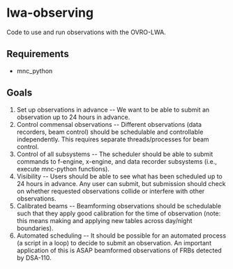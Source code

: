 # lwa-observing

Code to use and run observations with the OVRO-LWA.

## Requirements

- mnc_python

## Goals

1. Set up observations in advance -- We want to be able to submit an observation up to 24 hours in advance.
2. Control commensal observations -- Different observations (data recorders, beam control) should be schedulable and controllable independently. This requires separate threads/processes for beam control.
3. Control of all subsystems -- The scheduler should be able to submit commands to f-engine, x-engine, and data recorder subsystems (i.e., execute mnc-python functions).
4. Visibility -- Users should be able to see what has been scheduled up to 24 hours in advance. Any user can submit, but submission should check on whether requested observations collide or interfere with other observations.
5. Calibrated beams -- Beamforming observations should be schedulable such that they apply good calibration for the time of observation (note: this means making and applying new tables across day/night boundaries).
6. Automated scheduling -- It should be possible for an automated process (a script in a loop) to decide to submit an observation. An important application of this is ASAP beamformed observations of FRBs detected by DSA-110.

